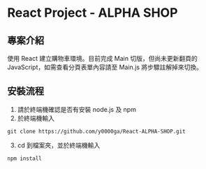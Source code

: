 # React Project - ALPHA SHOP
## 專案介紹
使用 React 建立購物車環境。目前完成 Main 切版，但尚未更新翻頁的 JavaScript，如需查看分頁表單內容請至 Main.js 將步驟註解掉來切換。
## 安裝流程
1. 請於終端機確認是否有安裝 node.js 及 npm
2. 於終端機輸入
```
git clone https://github.com/y0000ga/React-ALPHA-SHOP.git
```
3. cd 到檔案夾，並於終端機輸入
```
npm install
```
